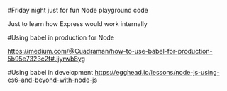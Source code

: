 #Friday night just for fun Node playground code

Just to learn how Express would work internally

#Using babel in production for Node

https://medium.com/@Cuadraman/how-to-use-babel-for-production-5b95e7323c2f#.ijyrwb8yg

#Using babel in development
https://egghead.io/lessons/node-js-using-es6-and-beyond-with-node-js
